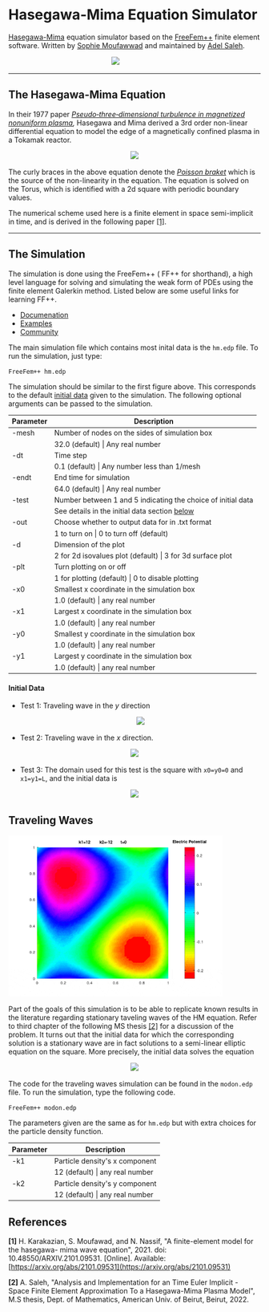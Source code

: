 
# Hasegawa-Mima Equation Simulator

[Hasegawa-Mima](https://en.wikipedia.org/wiki/Hasegawa%E2%80%93Mima_equation) equation simulator based on the [FreeFem++](https://freefem.org/) finite element software. Written by [Sophie Moufawwad](https://www.researchgate.net/profile/Sophie_Moufawad2) and maintained by [Adel Saleh](https://github.com/adelsaleh).

<div align="center" style="width:85%; height:auto;">
  <img src="rand.gif"/>
</div>

---

## The Hasegawa-Mima Equation


In their 1977 paper *[Pseudo‐three‐dimensional turbulence in magnetized nonuniform plasma](https://aip.scitation.org/doi/10.1063/1.862083),* Hasegawa and Mima derived a 3rd order non-linear differential equation to model the edge of a magnetically confined plasma in a Tokamak reactor. 

<p align="center">
  <img src="https://latex.codecogs.com/svg.image?%5Cfrac%7B%5Cpartial%7D%7B%5Cpartial%20t%7D(I-%5CDelta)%20u=%5C%7Bu,%5CDelta%20u%5C%7D&plus;%5C%7Bu,p%5C%7D" />
</p>

The curly braces in the above equation denote the *[Poisson braket](https://en.wikipedia.org/wiki/Poisson_bracket)* which is the source of the non-linearity in the equation. The equation is solved on the Torus, which is identified with a 2d square with periodic boundary values. 

The numerical scheme used here is a finite element in space semi-implicit in time, and is derived in the following paper [[1]](#1). 

--- 

## The Simulation

The simulation is done using the FreeFem++ ( FF++ for shorthand), a high level language for solving and simulating the weak form of PDEs using the finite element Galerkin method. Listed below are some useful links for learning FF++.  
 -  [Documenation](https://doc.freefem.org/pdf/FreeFEM-documentation.pdf)  
 -  [Examples](https://doc.freefem.org/examples/index.html) 
 -  [Community](https://community.freefem.org/c/general-discussion/7)
 
The main simulation file which contains most inital data is the ```hm.edp``` file. To run the simulation, just type:

```
FreeFem++ hm.edp 
```

The simulation should be similar to the first figure above. This corresponds to the default [initial data](#initial-data) given to the simulation. The following optional arguments can be passed to the simulation.  

| Parameter | Description | 
| ----------- | ----------- |
| -mesh | Number of nodes on the sides of simulation box |
|       | 32.0 (default) \| Any real number | 
| -dt | Time step  |  
|  | 0.1 (default) \| Any number less than  1/mesh  |  
| -endt | End time for simulation | 
|  | 64.0 (default) \| Any real number | 
| -test | Number between 1 and 5 indicating the choice of initial data | 
|  | See details in the initial data section [below](####initial-data)  | 
| -out | Choose whether to output data for in .txt format |
|  | 1 to turn on \| 0 to turn off (default) |
| -d | Dimension of the plot   |
| | 2 for 2d isovalues plot (default) \| 3 for 3d surface plot |
| -plt | Turn plotting on or off   |
| | 1 for plotting (default) \| 0 to disable plotting |
| -x0 | Smallest x coordinate in the simulation box   |
|  | 1.0 (default) \| any real number |
| -x1 | Largest x coordinate in the simulation box   |
|  | 1.0 (default) \| any real number |
| -y0 | Smallest y coordinate in the simulation box   |
|  | 1.0 (default) \| any real number |
| -y1 | Largest y coordinate in the simulation box   |
|  | 1.0 (default) \| any real number |

#### Initial Data 

- Test 1: Traveling wave in the *y* direction <p align="center"><img src="https://latex.codecogs.com/svg.image?u_0(x,y)=%20A_0%5Csin(%5Comega%20x)"/></p>

- Test 2: Traveling wave in the *x* direction. 
<p align="center">
  <img src="https://latex.codecogs.com/svg.image?u_0(x,y)=%20A_0%5Csin(%5Comega%20y)"/>
</p>

- Test 3: The domain used for this test is the square with ```x0=y0=0``` and ```x1=y1=L```, and the initial data is  
<p align="center">
  <img src="https://latex.codecogs.com/svg.image?u_0(x,y)=A_0%5Cleft(-%5Cfrac%7Bx-L%7D%7B%5Csigma_x%5E2%7De%5E%7B-(x-L)%5E2/2%5Csigma_x%7D-%5Cfrac%7By-L%7D%7B%5Csigma_y%5E2%7De%5E%7B-(y-L)%5E2/2%5Csigma_y%7D%5Cright)"/>
</p>


## Traveling Waves

<div align="center" style="width:85%; height:auto;">
  <img src="test2.gif"/>
</div>

Part of the goals of this simulation is to be able to replicate known results in the literature regarding stationary taveling waves of the HM equation. Refer to third chapter of the following MS thesis [[2]](#2) for a discussion of the problem.  It turns out that the initial data for which the corresponding solution is a stationary wave are in fact solutions to a semi-linear elliptic equation on the square. More precisely, 
the initial data solves the equation

<p align="center">
 <img src=https://latex.codecogs.com/svg.image?-%5CDelta%20u_0%20&plus;%20u_0%20=%20f(u_0&plus;k_1x&plus;k_2y)-k_1x-k_2y%20>
</p>

The code for the traveling waves simulation can be found in the ```modon.edp``` file. To run the simulation, type the following code. 

``` 
FreeFem++ modon.edp 
```

The parameters given are the same as for ```hm.edp``` but with extra choices for the particle density function. 


| Parameter | Description | 
| ----------- | ----------- |
| -k1 | Particle density's x component |
| | 12 (default) \| any real number |
| -k2 | Particle density's y component |
| | 12 (default) \| any real number |


## References
<a id="1"><b>[1]</b></a> 
H. Karakazian, S. Moufawad, and N. Nassif, "A finite-element model for the hasegawa-
mima wave equation", 2021. doi: 10.48550/ARXIV.2101.09531. [Online]. Available: [https://arxiv.org/abs/2101.09531](https://arxiv.org/abs/2101.09531)

<a id="2"><b>[2]</b></a> 
A. Saleh, "Analysis and Implementation for an Time Euler Implicit - Space Finite Element Approximation To a Hasegawa-Mima Plasma Model", M.S thesis, Dept. of Mathematics, American Univ. of Beirut, Beirut, 2022. 


